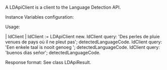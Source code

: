 A LDApiClient is a client to the Language Detection API.

Instance Variables
	configuration:		<LDApiConfiguration>

Usage:

| ldClient |
ldClient := LDApiClient new.
ldClient 
	query: 'Des perles de pluie venues de pays où il ne pleut pas'; 
	detectedLanguageCode.
ldClient 
	query: 'Een enkele taal is nooit genoeg ';
	detectedLanguageCode.
ldClient 
	query: 'buenos dias señor';
	detectedLanguageCode.

Response format: See class LDApiResult.

